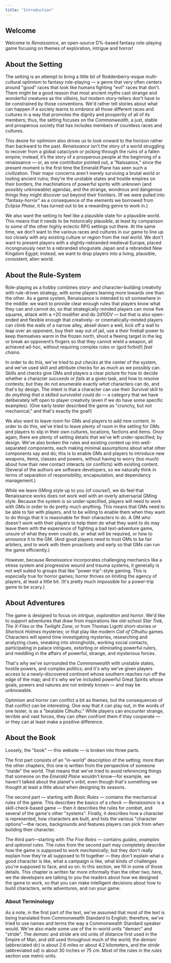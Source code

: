 ```yaml
---
title: "Introduction"
---
```


## Welcome

Welcome to *Renaissance*, an open-source D%-based fantasy role-playing game focusing on themes of exploration, intrigue and horror!

## About the Setting

The setting is an attempt to bring a little bit of Roddenberry-esque multi-cultural optimism to fantasy role-playing — a genre that very often centers around "good" races that look like humans fighting "evil" races that don't.
There might be a good reason that most ancient myths cast strange and wonderful creatures as the *villains*, but modern story-tellers don't have to be constrained by those conventions.
We'd rather tell stories about what can happen if a society learns to *embrace* all those different races and cultures in a way that promotes the dignity and prosperity of all of its members; thus, the setting focuses on the *Commonwealth*, a just, stable and prosperous society that has includes members of countless races and cultures.

This desire for optimism also drives us to look onward to the horizon rather than backward to the past.
*Renaissance* isn't the story of a world struggling to recover from a global cataclysm or picking through the ruins of a fallen empire;
instead, it’s the story of a prosperous people at the beginning of a renaissance — or, as one contributor pointed out, a “Naissance,” since the present moment is the first time the Emerald Plane has seen such a civilization.
Their major concerns aren't merely surviving a brutal world or looting ancient ruins; they're the unstable states and hostile empires on their borders, the machinations of powerful spirits with unknown (and possibly unknowable) agendas, and the strange, wondrous and dangerous things they might discover out beyond their frontiers.
(If we were pulled into "fantasy-horror" as a consequence of the elements we borrowed from *Eclipse Phase*, it has turned out to be a rewarding genre to work in.)

We also want the setting to feel like a plausible state for a plausible world.
This means that it needs to be historically plausible, at least by comparison to some of the other highly eclectic RPG settings out there.
At the same time, we don’t want to the various races and cultures in our game to line up too closely with any existing culture or region from the real world.
We don't want to present players with a slightly-rebranded medieval Europe, placed incongruously next to a rebranded shogunate Japan and a rebranded New Kingdom Egypt; instead, we want to drop players into a living, plausible, consistent, alien world.

## About the Rule-System

Role-playing as a hobby combines story- and character-building creativity with rule-driven strategy, with some players leaning more towards one than the other.
As a game system, Renaissance is intended to sit somewhere in the middle: we want to provide clear enough rules that players know what they can and cannot do, so that strategically-minded players can move five squares, attack with a +20 modifier and do 2d10DV — but that is also open-ended and flexible enough that creatively- or cinematically-minded players can climb the walls of a narrow alley, abseil down a well, kick off a wall to leap over an opponent, buy their way out of jail, use a their fireball power to keep themselves warm in the frozen north, shoot a fleeing target in the leg or break an opponent’s fingers so that they cannot wield a weapon, all achieved ad-hoc, without requiring complex rules or (god forbid!) *feat chains*.

In order to do this, we've tried to put *checks* at the center of the system, and we've used skill and attribute checks for as much as we possibly can.
Skills and checks give GMs and players a clear picture for how to decide whether a character *succeeds* or *fails* at a given task, and how to resolve contests; but they do not enumerate exactly *what* characters can do, and that's by design.
The intent is that a character can use their *Survival* skill to do *anything that a skilled survivalist could do* — a category that we have deliberately left open to player creativity (even if we do have some specific examples).
(One early tester described the game as "crunchy, but not mechanical," and that's exactly the goal!)

We also want to leave room for GMs and players to add new content.
In order to do this, we've tried to leave plenty of room in the setting for GMs and players to slip in their own cultures, locations, factions and items.
Once again, there are plenty of setting details that we've left under-specified, by design.
We've also broken the rules and existing content up into well-separated components, each making minimal assumptions about what other components say and do; this is to enable GMs and players to introduce new weapons, items, classes and powers, without having to worry (too much) about how thair new contact interacts (or conflicts) with existing content.
(Several of the authors are software developers, so we naturally think in terms of separation of responsibility, encapsulation, and dependancy management.)

While we leave GMing style up to you (of course!), we do feel that Renaissance works does not work well with an overly adversarial GMing style.
Because the system is so under-specified, players will need to work with GMs in order to do pretty much anything.
This means that GMs need to be able to fair with players, and to be willing to enable them when they want to do things that it is reasonable for their characters to do.
A GM who doesn't work with their players to help them do what they want to do may leave them with the experience of fighting a bad text-adventure game, unsure of what they even could do, or what will be required, or how to announce it to the GM.
(And good players need to trust GMs to be fair arbiters, and to work with them proactively and early so that GMs can run the game efficiently.)

However, because *Renaissance* incorporates challenging mechanics like a stress system and progressive wound and trauma systems, it generally is not well suited to groups that like "power trip"-style gaming.
This is especially true for horror games; horror thrives on limiting the agency of players, at least a little bit.
(It's pretty much impossible for a power-trip game to be scary.)

## About Adventures

The game is designed to focus on *intrigue*, *exploration* and *horror*.
We'd like to support adventures that draw from inspirations like old-school *Star Trek*, *The X-Files* or the *Twilight Zone*; or from Thomas Ligotti short-stories or *Sherlock Holmes* mysteries; or that play like modern *Call of Cthulhu* games.
Characters will spend time investigating mysteries, researching and analyzing clues, sneaking into strongholds, working social contacts, participating in palace intrigues, extorting or eliminating powerful rulers, and meddling in the affairs of powerful, strange, and mysterious forces.

That's why we've surrounded the *Commonwealth* with unstable states, hostile powers, and complex politics; and it's why we've given players access to a newly-discovered continent whose southern reaches run off the edge of the map; and it's why we've included powerful Great Spirits whose goals, powers and natures are not entirely known — and may be unknowable.

Optimism and horror can conflict a bit as themes, but the consequences of that conflict can be interesting.
One way that it can play out, in the words of one tester, is as a "beatable Cthulhu."
While players can encounter strange, terrible and vast forces, they can often confront them if they cooperate — or they can at least make a positive difference.

## About the Book

Loosely, the "book" — this website — is broken into three parts.

The first part consists of an "in-world" description of the setting; more than the other chapters, this one is written from the perspective of someone "inside" the world.
That means that we've tried to avoid referencing things that someone on the *Emerald Plane* wouldn't know—for example, we haven't talked about the planet's *orbit*, even though that's something we thought at least a little about when designing its seasons.

The second part — starting with *Basic Rules* — contains the mechanical rules of the game.
This describes the basics of a *check* — *Renaissance* is a skill-check-based game — then it describes the rules for *combat*, and several of the game's other "systems".
Finally, it describes how a character is represented, how characters are built, and lists the various "character options"—the races, backgrounds and features players can pick from when building their character.

The third part—starting with *The Five Roles* — contains *guides*, *examples* and *optional rules*.
The rules from the second part may completely describe how the game is supposed to work *mechanically*, but they don't really explain how they're all supposed to fit together — they don't explain what a good character is like, what a campaign is like, what kinds of challenges you're supposed to face, and so on.
In this section, we fill in some of those details.
This chapter is written far more informally than the other two; here, we the developers are talking to you the readers about how we designed the game to work, so that you can make intelligent decisions about how to build characters, write adventures, and run your game.

### About Terminology

As a note, in the first part of the text, we've assumed that most of the text is being translated from Commonwealth Standard to English; therefore, we've tried to use names and terms the way a Commonwealth Standard speaker would.
We've also made some use of the in-world units "demarc" and "stride".
The *demarc* and *stride* are old units of distance first used in the Empire of Man, and still used throughout much of the world; the *demarc* (abbreciated *dc*) is about 2.6 miles or about 4.2 kilometers, and the *stride* (abbreviated *sd*) is about 30 inches or 75 cm.
Most of the rules in the *rules* section use metric units.